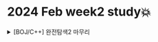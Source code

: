 # 2024 Feb week2 study💥
<details>
<summary>[BOJ/C++] 완전탐색2 마무리</summary>
<p>- 7573<br>
- 1063<br>
- 3163<br>
- 6603<br>
- 9663<br>
</details>